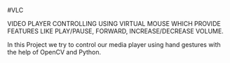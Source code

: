 #VLC

VIDEO PLAYER CONTROLLING USING VIRTUAL MOUSE  WHICH PROVIDE FEATURES LIKE PLAY/PAUSE, FORWARD, INCREASE/DECREASE VOLUME.

In this Project we try to control our media player using hand gestures with the help of OpenCV and Python.
